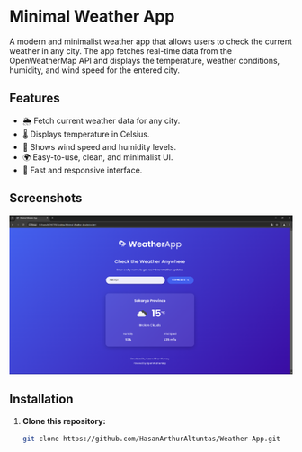 # Minimal Weather App

A modern and minimalist weather app that allows users to check the current weather in any city. The app fetches real-time data from the OpenWeatherMap API and displays the temperature, weather conditions, humidity, and wind speed for the entered city.

## Features

- 🌦 Fetch current weather data for any city.
- 🌡 Displays temperature in Celsius.
- 💨 Shows wind speed and humidity levels.
- 🌍 Easy-to-use, clean, and minimalist UI.
- 🚀 Fast and responsive interface.

## Screenshots

![Weather App Screenshot](screenshot.png)

## Installation

1. **Clone this repository:**

   ```bash
   git clone https://github.com/HasanArthurAltuntas/Weather-App.git

